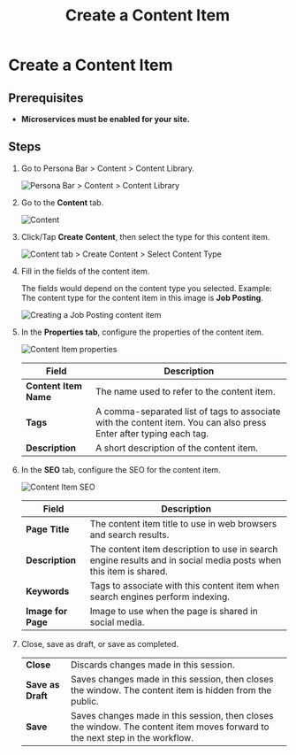 ﻿---
uid: content-managers-create-content-item
topic: create-content-item
locale: en
title: Create a Content Item
dnneditions: Evoq Engage
dnnversion: 09.02.00
parent-topic: content-managers-structured-content-overview
related-topics: duplicate-content-item,edit-content-item,delete-content-item,share-in-social-media,get-embed-code
---

# Create a Content Item

## Prerequisites

*   **Microservices must be enabled for your site.**

## Steps

1.  Go to Persona Bar \> Content \> Content Library.
    
    ![Persona Bar > Content > Content Library](/images/scr-pbar-cmg-Content-E91.png)
    
    
2.  Go to the **Content** tab.
    
    ![Content](/images/scr-pbtabs-all-Content-ContentLibrary-Content-E91.png)
    
3.  Click/Tap **Create Content**, then select the type for this content item.
    
      
    
    ![Content tab > Create Content > Select Content Type](/images/scr-ContentItems-CreateContentWithType-E91.png)
    
      
    
4.  Fill in the fields of the content item.
    
    The fields would depend on the content type you selected. Example: The content type for the content item in this image is **Job Posting**.  
    
    ![Creating a Job Posting content item](/images/scr-ContentItems-JobDescription-E91.png)
    
      
    
5.  In the **Properties tab**, configure the properties of the content item.
    
      
    
    ![Content Item properties](/images/scr-ContentItems-properties-E91.png)
    
      
    
    |**Field**|**Description**|
    |---|---|
    |**Content Item Name**|The name used to refer to the content item.|
    |**Tags**|A comma-separated list of tags to associate with the content item. You can also press Enter after typing each tag.|
    |**Description**|A short description of the content item.|
    
6.  In the **SEO** tab, configure the SEO for the content item.
    
      
    
    ![Content Item SEO](/images/scr-ContentItems-SEO-E91.png)
    
      
    
    |**Field**|**Description**|
    |---|---|
    |**Page Title**|The content item title to use in web browsers and search results.|
    |**Description**|The content item description to use in search engine results and in social media posts when this item is shared.|
    |**Keywords**|Tags to associate with this content item when search engines perform indexing.|
    |**Image for Page**|Image to use when the page is shared in social media.|
    
7.  Close, save as draft, or save as completed.
    
    
    | | |
    |---|---|
    |**Close**|Discards changes made in this session.|
    |**Save as Draft**|Saves changes made in this session, then closes the window. The content item is hidden from the public.|
    |**Save**|Saves changes made in this session, then closes the window. The content item moves forward to the next step in the workflow.|
